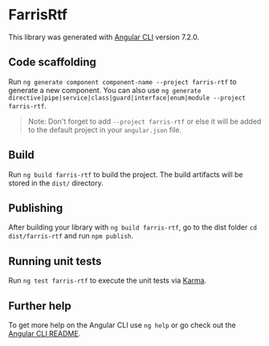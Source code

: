# FarrisRtf

This library was generated with [Angular CLI](https://github.com/angular/angular-cli) version 7.2.0.

## Code scaffolding

Run `ng generate component component-name --project farris-rtf` to generate a new component. You can also use `ng generate directive|pipe|service|class|guard|interface|enum|module --project farris-rtf`.
> Note: Don't forget to add `--project farris-rtf` or else it will be added to the default project in your `angular.json` file. 

## Build

Run `ng build farris-rtf` to build the project. The build artifacts will be stored in the `dist/` directory.

## Publishing

After building your library with `ng build farris-rtf`, go to the dist folder `cd dist/farris-rtf` and run `npm publish`.

## Running unit tests

Run `ng test farris-rtf` to execute the unit tests via [Karma](https://karma-runner.github.io).

## Further help

To get more help on the Angular CLI use `ng help` or go check out the [Angular CLI README](https://github.com/angular/angular-cli/blob/master/README.md).

